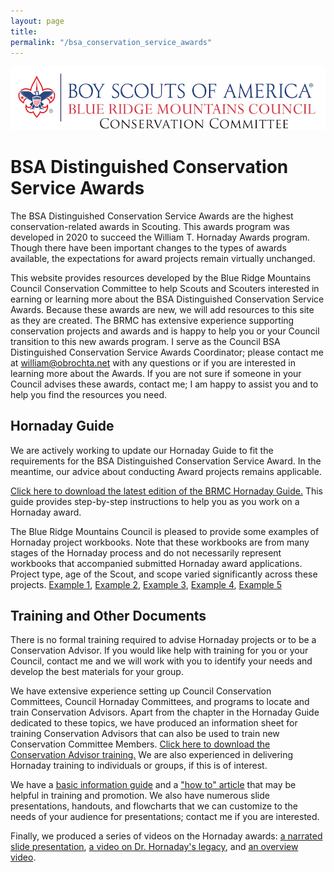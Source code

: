 ```yaml
---
layout: page
title: 
permalink: "/bsa_conservation_service_awards"
---
```



![](/bsa/BRMC_CCC_logo.jpg)
# BSA Distinguished Conservation Service Awards

The BSA Distinguished Conservation Service Awards are the highest conservation-related awards in Scouting. This awards program was developed in 2020 to succeed the William T. Hornaday Awards program. Though there have been important changes to the types of awards available, the expectations for award projects remain virtually unchanged.

This website provides resources developed by the Blue Ridge Mountains Council Conservation Committee to help Scouts and Scouters interested in earning or learning more about the BSA Distinguished Conservation Service Awards. Because these awards are new, we will add resources to this site as they are created. The BRMC has extensive experience supporting conservation projects and awards and is happy to help you or your Council transition to this new awards program. I serve as the Council BSA Distinguished Conservation Service Awards Coordinator; please contact me at [william@obrochta.net](mailto:william@obrochta.net) with any questions or if you are interested in learning more about the Awards. If you are not sure if someone in your Council advises these awards, contact me; I am happy to assist you and to help you find the resources you need.

## Hornaday Guide
We are actively working to update our Hornaday Guide to fit the requirements for the BSA Distinguished Conservation Service Award. In the meantime, our advice about conducting Award projects remains applicable.

[Click here to download the latest edition of the BRMC Hornaday Guide.](/bsa/BRMCHornadayGuide.pdf) This guide provides step-by-step instructions to help you as you work on a Hornaday award.

The Blue Ridge Mountains Council is pleased to provide some examples of Hornaday project workbooks. Note that these workbooks are from many stages of the Hornaday process and do not necessarily represent workbooks that accompanied submitted Hornaday award applications. Project type, age of the Scout, and scope varied significantly across these projects. 
[Example 1](/bsa/HornadayWorkbook1.pdf), [Example 2](/bsa/HornadayWorkbook2.pdf), [Example 3](/bsa/HornadayWorkbook3.pdf), [Example 4](/bsa/HornadayWorkbook4.pdf), [Example 5](/bsa/OBrochtaHornadayPackage.pdf)


## Training and Other Documents
There is no formal training required to advise Hornaday projects or to be a Conservation Advisor. If you would like help with training for you or your Council, contact me and we will work with you to identify your needs and develop the best materials for your group.

We have extensive experience setting up Council Conservation Committees, Council Hornaday Committees, and programs to locate and train Conservation Advisors. Apart from the chapter in the Hornaday Guide dedicated to these topics, we have produced an information sheet for training Conservation Advisors that can also be used to train new Conservation Committee Members. [Click here to download the Conservation Advisor training.](/bsa/BRMCConservationAdvisorInfo.pdf) We are also experienced in delivering Hornaday training to individuals or groups, if this is of interest.

We have a [basic information guide](/bsa/HornadayBasicInformationGuide.pdf) and a ["how to" article](/bsa/HornadayArticle.pdf) that may be helpful in training and promotion. We also have numerous slide presentations, handouts, and flowcharts that we can customize to the needs of your audience for presentations; contact me if you are interested.

Finally, we produced a series of videos on the Hornaday awards: [a narrated slide presentation](https://www.youtube.com/watch?v=CVvbEFv9HuQ), [a video on Dr. Hornaday's legacy](https://www.youtube.com/watch?v=P-fh4ie7VJk), and [an overview video](https://www.youtube.com/watch?v=XgibKcPu50c).


